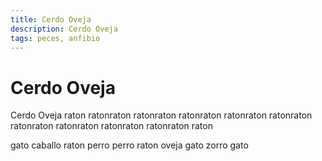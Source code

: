```yaml
---
title: Cerdo Oveja
description: Cerdo Oveja
tags: peces, anfibio
---
```


# Cerdo Oveja

Cerdo Oveja raton ratonraton ratonraton ratonraton ratonraton ratonraton ratonraton ratonraton ratonraton ratonraton raton

gato caballo raton perro perro raton oveja gato zorro gato